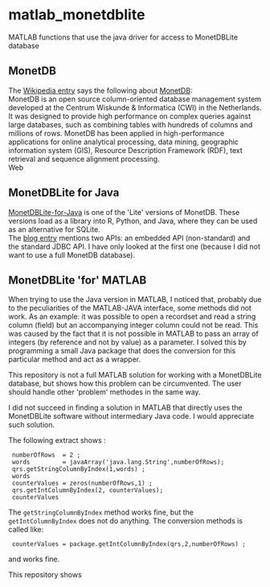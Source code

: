 # matlab_monetdblite
MATLAB functions that use the java driver for access to MonetDBLite database

## MonetDB
The [Wikipedia entry](https://en.wikipedia.org/wiki/MonetDB) says the following about [MonetDB](https://www.monetdb.org/):  
MonetDB is an open source column-oriented database management system developed at the Centrum Wiskunde & Informatica (CWI) 
in the Netherlands. It was designed to provide high performance on complex queries against large databases, 
such as combining tables with hundreds of columns and millions of rows. 
MonetDB has been applied in high-performance applications for online analytical processing, data mining, 
geographic information system (GIS), Resource Description Framework (RDF), text retrieval and sequence alignment processing.  
Web

## MonetDBLite for Java
[MonetDBLite-for-Java](https://www.monetdb.org/blog/monetdblite-for-java) is one of the 'Lite' versions of MonetDB. These versions load as a library into R, Python, and Java, where they can be used as an alternative for SQLite.  
The [blog entry](https://www.monetdb.org/blog/monetdblite-for-java) mentions two APIs: an embedded API (non-standard) and the standard JDBC API. I have only looked at the first one (because I did not want to use a full MonetDB database).

## MonetDBLite 'for' MATLAB
When trying to use the Java version in MATLAB, I noticed that, probably due to the peculiarities of the MATLAB-JAVA interface,  some methods did not work. As an example: it was possible to open a recordset and read a string column (field) but an accompanying integer column could not be read. This was caused by the fact that it is not possible in MATLAB to pass an array of integers (by reference and not by value) as a parameter.
I solved this by programming a small Java package that does the conversion for this particular method and act as a wrapper.

This repository is not a full MATLAB solution for working with a MonetDBLite database, but shows how this problem can be circumvented. The user should handle other 'problem' methodes in the same way. 

I did not succeed in finding a solution in MATLAB that directly uses the MonetDBLite software without intermediary Java code. I would appreciate such solution.

The following extract shows :  

     numberOfRows  = 2 ;
     words         = javaArray('java.lang.String',numberOfRows);
     qrs.getStringColumnByIndex(1,words) ;
     words
     counterValues = zeros(numberOfRows,1) ;
     qrs.getIntColumnByIndex(2, counterValues);
     counterValues
The `getStringColumnByIndex` method works fine, but the `getIntColumnByIndex` does not do anything. The conversion methods is called like:  

     counterValues = package.getIntColumnByIndex(qrs,2,numberOfRows) ;
and works fine.

This repository shows 